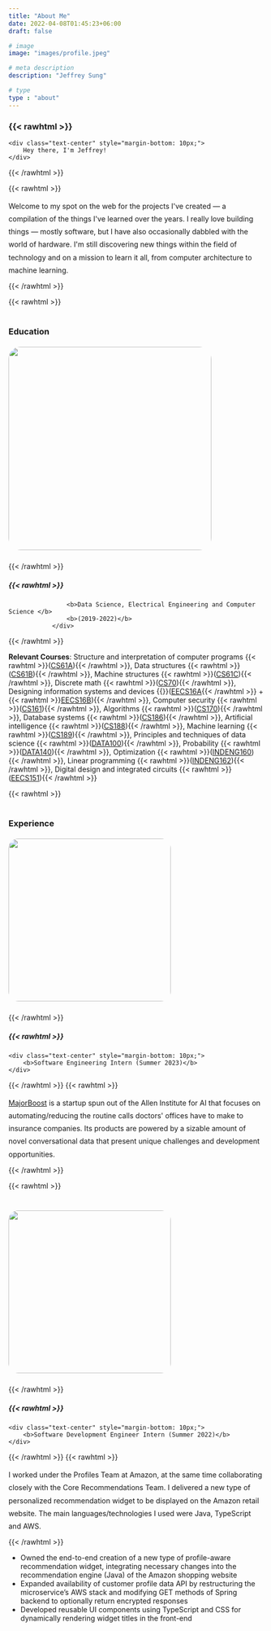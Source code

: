 ```yaml
---
title: "About Me"
date: 2022-04-08T01:45:23+06:00
draft: false

# image
image: "images/profile.jpeg"

# meta description
description: "Jeffrey Sung"

# type
type : "about"
---
```


### {{< rawhtml >}}
    <div class="text-center" style="margin-bottom: 10px;"> 
        Hey there, I'm Jeffrey!
    </div>
{{< /rawhtml >}}

{{< rawhtml >}}
    <div class="text-center" style="margin-bottom: 10px; line-height: 1.8;"> 
        Welcome to my spot on the web for the projects I've created — a compilation of the things I've learned over the years. I really love building things — mostly software, but I have also occasionally dabbled with the world of hardware. I'm still discovering new things within the field of technology and on a mission to learn it all, from computer architecture to machine learning.  
    </div>
{{< /rawhtml >}}

{{< rawhtml >}} 
    <div class="aboutcontent2 text-center" style="margin-top: 40px;">
        <h3 class="widget-title">Education</h3>
        <h5><img src="/images/cal.jpg" width="400" style="border-radius:6%;"/></img></h5>
    </div>
{{< /rawhtml >}}

##### {{< rawhtml >}}<div class="text-center" style="margin-bottom: 10px;">
                    <b>Data Science, Electrical Engineering and Computer Science </b>
                    <b>(2019-2022)</b>
                </div>
{{< /rawhtml >}}  

**Relevant Courses**: Structure and interpretation of computer programs {{< rawhtml >}}(<a href="https://www2.eecs.berkeley.edu/Courses/CS61A/" rel="noopener noreferrer" target="_blank">CS61A</a>){{< /rawhtml >}}, Data structures {{< rawhtml >}}(<a href="https://www2.eecs.berkeley.edu/Courses/CS61B/" rel="noopener noreferrer" target="_blank">CS61B</a>){{< /rawhtml >}}, Machine structures {{< rawhtml >}}(<a href="https://www2.eecs.berkeley.edu/Courses/CS61C/" rel="noopener noreferrer" target="_blank">CS61C</a>){{< /rawhtml >}}, Discrete math {{< rawhtml >}}(<a href="https://www2.eecs.berkeley.edu/Courses/CS70/" rel="noopener noreferrer" target="_blank">CS70</a>){{< /rawhtml >}}, Designing information systems and devices {{<rawhtml>}}(<a href="https://www2.eecs.berkeley.edu/Courses/EECS16A/" rel="noopener noreferrer" target="_blank">EECS16A</a>{{< /rawhtml >}} + {{< rawhtml >}}<a href="https://www2.eecs.berkeley.edu/Courses/EECS16B/" rel="noopener noreferrer" target="_blank">EECS16B</a>){{< /rawhtml >}}, Computer security {{< rawhtml >}}(<a href="https://www2.eecs.berkeley.edu/Courses/CS161/" rel="noopener noreferrer" target="_blank">CS161</a>){{< /rawhtml >}}, Algorithms {{< rawhtml >}}(<a href="https://www2.eecs.berkeley.edu/Courses/CS170/" rel="noopener noreferrer" target="_blank">CS170</a>){{< /rawhtml >}}, Database systems {{< rawhtml >}}(<a href="https://www2.eecs.berkeley.edu/Courses/CS186/" rel="noopener noreferrer" target="_blank">CS186</a>){{< /rawhtml >}}, Artificial intelligence {{< rawhtml >}}(<a href="https://www2.eecs.berkeley.edu/Courses/CS188/" rel="noopener noreferrer" target="_blank">CS188</a>){{< /rawhtml >}}, Machine learning {{< rawhtml >}}(<a href="https://www2.eecs.berkeley.edu/Courses/CS189/" rel="noopener noreferrer" target="_blank">CS189</a>){{< /rawhtml >}}, Principles and techniques of data science {{< rawhtml >}}(<a href="https://data.berkeley.edu/education/courses/data-100" rel="noopener noreferrer" target="_blank">DATA100</a>){{< /rawhtml >}}, Probability {{< rawhtml >}}(<a href="http://prob140.org/about/" rel="noopener noreferrer" target="_blank">DATA140</a>){{< /rawhtml >}}, Optimization {{< rawhtml >}}(<a href="https://classes.berkeley.edu/content/2022-Spring-INDENG-160-1-LEC-1" rel="noopener noreferrer" target="_blank">INDENG160</a>){{< /rawhtml >}}, Linear programming {{< rawhtml >}}(<a href="https://classes.berkeley.edu/content/2022-Spring-INDENG-162-001-LEC-001" rel="noopener noreferrer" target="_blank">INDENG162</a>){{< /rawhtml >}}, Digital design and integrated circuits {{< rawhtml >}}(<a href="https://www2.eecs.berkeley.edu/Courses/EECS151/" rel="noopener noreferrer" target="_blank">EECS151</a>){{< /rawhtml >}}

{{< rawhtml >}} 
    <div class="aboutcontent2 text-center" style="margin-top: 40px;">
        <h3 class="widget-title">Experience</h3>
        <h5><img src="/images/majorboost.jpg" width="320" style="border-radius:6%;"/></img></h5>
    </div>
{{< /rawhtml >}}
##### {{< rawhtml >}}
    <div class="text-center" style="margin-bottom: 10px;">
        <b>Software Engineering Intern (Summer 2023)</b>
    </div>
{{< /rawhtml >}}
{{< rawhtml >}}
    <div class="text-left" style="margin-bottom: 10px; line-height: 1.8;">
        <a href="https://www.majorboost.com" rel="noopener noreferrer" target="_blank">MajorBoost</a> is a startup spun out of the Allen Institute for AI that focuses on automating/reducing the routine calls doctors' offices have to make to insurance companies. Its products are powered by a sizable amount of novel conversational data that present unique challenges and development opportunities.
    </div>
{{< /rawhtml >}} 

{{< rawhtml >}} 
    <div class="aboutcontent2 text-center" style="margin-top: 40px;">
        <h5><img src="/images/amazon-intern-2022.jpg" width="320" style="border-radius:6%;"/></img></h5>
    </div>
{{< /rawhtml >}}
##### {{< rawhtml >}}
    <div class="text-center" style="margin-bottom: 10px;">
        <b>Software Development Engineer Intern (Summer 2022)</b>
    </div>
{{< /rawhtml >}}
{{< rawhtml >}}
    <div class="text-left" style="margin-bottom: 10px; line-height: 1.8;">
        I worked under the Profiles Team at Amazon, at the same time collaborating closely with the Core Recommendations Team. I delivered a new type of personalized recommendation widget to be displayed on the Amazon retail website. The main languages/technologies I used were Java, TypeScript and AWS.
    </div>
{{< /rawhtml >}} 
- Owned the end-to-end creation of a new type of profile-aware recommendation widget, integrating necessary changes into the recommendation engine (Java) of the Amazon shopping website
- Expanded availability of customer profile data API by restructuring the microservice’s AWS stack and modifying GET methods of Spring backend to optionally return encrypted responses
- Developed reusable UI components using TypeScript and CSS for dynamically rendering widget titles in the front-end